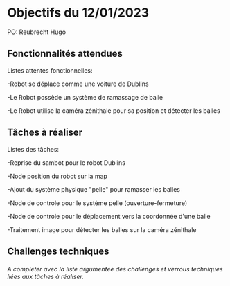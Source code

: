 # Objectifs du 12/01/2023
PO: Reubrecht Hugo
## Fonctionnalités attendues
Listes attentes fonctionnelles:


-Robot se déplace comme une voiture de Dublins


-Le Robot possède un système de ramassage de balle


-Le Robot utilise la caméra zénithale pour sa position et détecter les balles



## Tâches à réaliser
Listes des tâches:


-Reprise du sambot pour le robot Dublins


-Node position du robot sur la map


-Ajout du système physique "pelle" pour ramasser les balles


-Node de controle pour le système pelle (ouverture-fermeture)


-Node de controle pour le déplacement vers la coordonnée d'une balle


-Traitement image pour détecter les balles sur la caméra zénithale


## Challenges techniques
###### A compléter avec la liste argumentée des challenges et verrous techniques liées aux tâches à réaliser.
